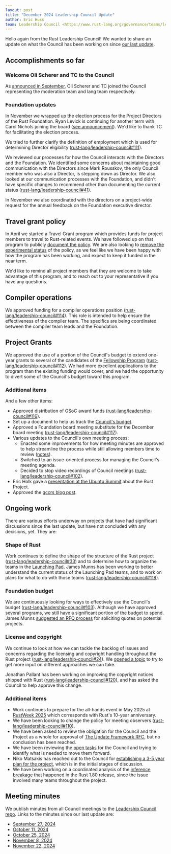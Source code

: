 ```yaml
---
layout: post
title: "December 2024 Leadership Council Update"
author: Eric Huss
team: Leadership Council <https://www.rust-lang.org/governance/teams/leadership-council>
---
```


Hello again from the Rust Leadership Council!
We wanted to share an update on what the Council has been working on since [our last update][update].

[update]: https://blog.rust-lang.org/inside-rust/2024/09/06/leadership-council-update.html

## Accomplishments so far

### Welcome Oli Scherer and TC to the Council

As [announced in September](https://blog.rust-lang.org/inside-rust/2024/09/27/leadership-council-repr-selection.html), Oli Scherer and TC joined the Council representing the moderation team and lang team respectively.

### Foundation updates

In November we wrapped up the election process for the Project Directors of the Rust Foundation. Ryan Levick is continuing for another term with Carol Nichols joining the board ([see announcement][pd-election]). We'd like to thank TC for facilitating the election process.

We tried to further clarify the definition of employment which is used for determining Director eligibility ([rust-lang/leadership-council#111]).

We reviewed our processes for how the Council interacts with the Directors and the Foundation. We identified some concerns about maintaining good communication with the Directors since Mark Rousskov, the only Council member who was also a Director, is stepping down as Director. We also looked at our communication processes with the Foundation, and didn't have specific changes to recommend other than documenting the current status ([rust-lang/leadership-council#41]).

In November we also coordinated with the directors on a project-wide request for the annual feedback on the Foundation executive director.

[pd-election]: https://foundation.rust-lang.org/news/announcing-the-rust-foundation-s-newest-project-director-carol-nichols/
[rust-lang/leadership-council#111]: https://github.com/rust-lang/leadership-council/pull/111
[rust-lang/leadership-council#41]: https://github.com/rust-lang/leadership-council/issues/41

## Travel grant policy

In April we started a Travel Grant program which provides funds for project members to travel to Rust-related events. We have followed up on that program to publicly [document the policy][travel-grant-process]. We are also looking to [remove the experimental status][travel-grant-experiment] of the policy, as we feel like we have been happy with how the program has been working, and expect to keep it funded in the near term.

We'd like to remind all project members that they are welcome to take advantage of this program, and to reach out to your representative if you have any questions.

[travel-grant-process]: https://github.com/rust-lang/leadership-council/blob/main/policies/spending/travel.md
[travel-grant-experiment]: https://github.com/rust-lang/leadership-council/pull/122

## Compiler operations

We approved funding for a compiler operations position ([rust-lang/leadership-council#114]). This role is intended to help ensure the effectiveness of the compiler team. The specifics are being coordinated between the compiler team leads and the Foundation.

[rust-lang/leadership-council#114]: https://github.com/rust-lang/leadership-council/issues/114

## Project Grants

We approved the use of a portion of the Council's budget to extend one-year grants to several of the candidates of the [Fellowship Program] ([rust-lang/leadership-council#112]). We had more excellent applications to the program than the existing funding would cover, and we had the opportunity to divert some of the Council's budget toward this program.

[Fellowship Program]: https://foundation.rust-lang.org/grants/fellowships/
[rust-lang/leadership-council#112]: https://github.com/rust-lang/leadership-council/issues/112

### Additional items

And a few other items:

- Approved distribution of GSoC award funds ([rust-lang/leadership-council#116]).
- Set up a document to help us track the [Council's budget][budget-tracker].
- Approved a Foundation board meeting substitute for the December board meeting ([rust-lang/leadership-council#117]).
- Various updates to the Council's own meeting process:
    - Enacted some improvements for how meeting minutes are approved to help streamline the process while still allowing members time to review ([notes][minutes-review]).
    - Switched to an issue-oriented process for managing the Council's meeting agenda.
    - Decided to stop video recordings of Council meetings ([rust-lang/leadership-council#102]).
- Eric Holk gave a [presentation at the Ubuntu Summit][ubuntu] about the Rust Project.
- Approved the [gccrs blog post].

[rust-lang/leadership-council#116]: https://github.com/rust-lang/leadership-council/issues/116
[budget-tracker]: https://hackmd.io/@rust-leadership-council/ryBmBnFCC
[rust-lang/leadership-council#117]: https://github.com/rust-lang/leadership-council/issues/117
[minutes-review]: https://github.com/rust-lang/leadership-council/blob/687946a596e65b8f6fd524bcc0afa4ab497581c5/minutes/sync-meeting/2024-11-22.md#review-of-minutes-process
[ubuntu]: https://www.youtube.com/live/ZNK4aSv-krI?t=528s
[gccrs blog post]: https://blog.rust-lang.org/2024/11/07/gccrs-an-alternative-compiler-for-rust.html
[rust-lang/leadership-council#102]: https://github.com/rust-lang/leadership-council/pull/102
[rust-lang/leadership-council#103]: https://github.com/rust-lang/leadership-council/issues/103

## Ongoing work

There are various efforts underway on projects that have had significant discussions since the last update, but have not concluded with any decisions, yet.
They are:

### Shape of Rust

Work continues to define the shape of the structure of the Rust project ([rust-lang/leadership-council#33]) and to determine how to organize the teams in the [Launching Pad]. James Munns has been working to better understand the current status of the Launching Pad teams, and to work on plans for what to do with those teams ([rust-lang/leadership-council#118]).

[rust-lang/leadership-council#33]: https://github.com/rust-lang/leadership-council/issues/33
[Launching Pad]: https://forge.rust-lang.org/governance/council.html#the-launching-pad-top-level-team
[rust-lang/leadership-council#118]: https://github.com/rust-lang/leadership-council/issues/118

### Foundation budget

We are continuously looking for ways to effectively use the Council's budget ([rust-lang/leadership-council#103]). Although we have approved several programs, we still have a significant portion of the budget to spend. James Munns [suggested an RFQ process][rfq] for soliciting quotes on potential projects.

### License and copyright

We continue to look at how we can tackle the backlog of issues and concerns regarding the licensing and copyright handling throughout the Rust project ([rust-lang/leadership-council#24]). We [opened a topic][license-topic] to try to get more input on different approaches we can take.

Jonathan Pallant has been working on improving the copyright notices shipped with Rust ([rust-lang/leadership-council#120]), and has asked the Council to help approve this change.

[license-topic]: https://rust-lang.zulipchat.com/#narrow/channel/392734-council/topic/license.2Fcopyright.20support
[rust-lang/leadership-council#24]: https://github.com/rust-lang/leadership-council/issues/24
[rust-lang/leadership-council#120]: https://github.com/rust-lang/leadership-council/issues/120

### Additional items

- Work continues to prepare for the all-hands event in May 2025 at [RustWeek 2025] which corresponds with Rust's 10-year anniversary.
- We have been looking to change the policy for meeting observers ([rust-lang/leadership-council#110]).
- We have been asked to review the obligation for the Council and the Project as a whole for approval of [The Update Framework RFC], but no conclusion has been reached.
- We have been reviewing the [open tasks] for the Council and trying to identify what is needed to move them forward.
- Niko Matsakis has reached out to the Council for [establishing a 3-5 year plan for the project][plan], which is in the initial stages of discussion.
- We have been working on a coordinated analysis of the [inference breakage] that happened in the Rust 1.80 release, since the issue involved many teams throughout the project.

[RustWeek 2025]: https://rustweek.org/
[rust-lang/leadership-council#110]: https://github.com/rust-lang/leadership-council/pull/110
[The Update Framework RFC]: https://github.com/rust-lang/rfcs/pull/3724
[open tasks]: https://github.com/rust-lang/leadership-council/issues
[plan]: https://rust-lang.zulipchat.com/#narrow/channel/392734-council/topic/A.20Rust.203-5.20YP/near/480932967
[inference breakage]: https://github.com/rust-lang/rust/issues/127343
[rfq]: https://rust-lang.zulipchat.com/#narrow/channel/392734-council/topic/Discussion.20regarding.20a.20Council.20RFQ.20process/near/476426031

## Meeting minutes

We publish minutes from all Council meetings to the [Leadership Council repo][minutes].
Links to the minutes since our last update are:

* [September 27, 2024](https://github.com/rust-lang/leadership-council/blob/main/minutes/sync-meeting/2024-09-27.md)
* [October 11, 2024](https://github.com/rust-lang/leadership-council/blob/main/minutes/sync-meeting/2024-10-11.md)
* [October 25, 2024](https://github.com/rust-lang/leadership-council/blob/main/minutes/sync-meeting/2024-10-25.md)
* [November 8, 2024](https://github.com/rust-lang/leadership-council/blob/main/minutes/sync-meeting/2024-11-08.md)
* [November 22, 2024](https://github.com/rust-lang/leadership-council/blob/main/minutes/sync-meeting/2024-11-22.md)

[minutes]: https://github.com/rust-lang/leadership-council/tree/main/minutes
